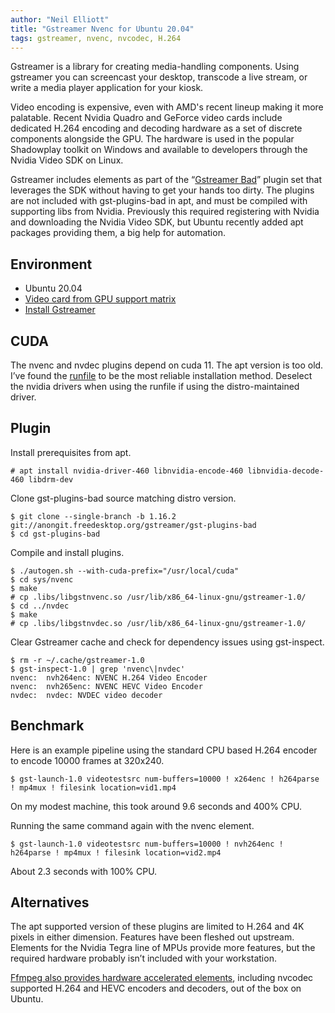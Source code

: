 ```yaml
---
author: "Neil Elliott"
title: "Gstreamer Nvenc for Ubuntu 20.04"
tags: gstreamer, nvenc, nvcodec, H.264
---
```


Gstreamer is a library for creating media-handling components. Using gstreamer you can screencast your desktop, transcode a live stream, or write a media player application for your kiosk.

Video encoding is expensive, even with AMD's recent lineup making it more palatable. Recent Nvidia Quadro and GeForce video cards include dedicated H.264 encoding and decoding hardware as a set of discrete components alongside the GPU. The hardware is used in the popular Shadowplay toolkit on Windows and available to developers through the Nvidia Video SDK on Linux.

Gstreamer includes elements as part of the “[Gstreamer Bad](https://gstreamer.freedesktop.org/modules/gst-plugins-bad.html)” plugin set that leverages the SDK without having to get your hands too dirty. The plugins are not included with gst-plugins-bad in apt, and must be compiled with supporting libs from Nvidia. Previously this required registering with Nvidia and downloading the Nvidia Video SDK, but Ubuntu recently added apt packages providing them, a big help for automation.

## Environment
* Ubuntu 20.04
* [Video card from GPU support matrix](https://developer.nvidia.com/video-encode-and-decode-gpu-support-matrix-new)
* [Install Gstreamer](https://gstreamer.freedesktop.org/documentation/installing/on-linux.html?gi-language=c#install-gstreamer-on-ubuntu-or-debian)

## CUDA
The nvenc and nvdec plugins depend on cuda 11. The apt version is too old. I’ve found the [runfile](https://developer.nvidia.com/cuda-downloads?target_os=Linux&target_arch=x86_64&target_distro=Debian&target_version=10&target_type=runfilelocal) to be the most reliable installation method.
Deselect the nvidia drivers when using the runfile if using the distro-maintained driver.

## Plugin
Install prerequisites from apt.

```
# apt install nvidia-driver-460 libnvidia-encode-460 libnvidia-decode-460 libdrm-dev
```

Clone gst-plugins-bad source matching distro version.

```
$ git clone --single-branch -b 1.16.2 git://anongit.freedesktop.org/gstreamer/gst-plugins-bad
$ cd gst-plugins-bad
```

Compile and install plugins.

```
$ ./autogen.sh --with-cuda-prefix="/usr/local/cuda"
$ cd sys/nvenc
$ make
# cp .libs/libgstnvenc.so /usr/lib/x86_64-linux-gnu/gstreamer-1.0/
$ cd ../nvdec
$ make
# cp .libs/libgstnvdec.so /usr/lib/x86_64-linux-gnu/gstreamer-1.0/
```

Clear Gstreamer cache and check for dependency issues using gst-inspect.

```
$ rm -r ~/.cache/gstreamer-1.0
$ gst-inspect-1.0 | grep 'nvenc\|nvdec'
nvenc:  nvh264enc: NVENC H.264 Video Encoder
nvenc:  nvh265enc: NVENC HEVC Video Encoder
nvdec:  nvdec: NVDEC video decoder
```

## Benchmark
Here is an example pipeline using the standard CPU based H.264 encoder to encode 10000 frames at 320x240.

```
$ gst-launch-1.0 videotestsrc num-buffers=10000 ! x264enc ! h264parse ! mp4mux ! filesink location=vid1.mp4
```
On my modest machine, this took around 9.6 seconds and 400% CPU.

Running the same command again with the nvenc element.

```
$ gst-launch-1.0 videotestsrc num-buffers=10000 ! nvh264enc ! h264parse ! mp4mux ! filesink location=vid2.mp4
```
About 2.3 seconds with 100% CPU.

## Alternatives
The apt supported version of these plugins are limited to H.264 and 4K pixels in either dimension. Features have been fleshed out upstream. Elements for the Nvidia Tegra line of MPUs provide more features, but the required hardware probably isn’t included with your workstation.

[Ffmpeg also provides hardware accelerated elements](https://trac.ffmpeg.org/wiki/HWAccelIntro), including nvcodec supported H.264 and HEVC encoders and decoders, out of the box on Ubuntu.

